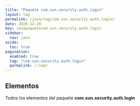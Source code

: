 ```yaml
---
title: "Paquete com.sun.security.auth.login"
layout: tag
permalink: /java/tag/com.sun.security.auth.login/
date: 2020-12-29
key: Javapaquetecom.sun.security.auth.login
sidebar: 
  nav: java
aside: 
  toc: true
pagination: 
  enabled: true
  tag: "com.sun.security.auth.login"
  permalink: /:num/
---
```


<h2>Elementos</h2>
Todos los elementos del paquete <strong>com.sun.security.auth.login</strong>
